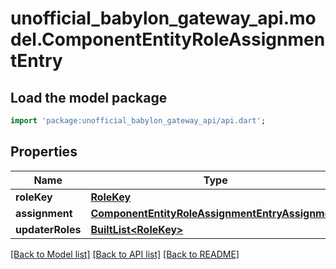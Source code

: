 # unofficial_babylon_gateway_api.model.ComponentEntityRoleAssignmentEntry

## Load the model package
```dart
import 'package:unofficial_babylon_gateway_api/api.dart';
```

## Properties
Name | Type | Description | Notes
------------ | ------------- | ------------- | -------------
**roleKey** | [**RoleKey**](RoleKey.md) |  | 
**assignment** | [**ComponentEntityRoleAssignmentEntryAssignment**](ComponentEntityRoleAssignmentEntryAssignment.md) |  | 
**updaterRoles** | [**BuiltList&lt;RoleKey&gt;**](RoleKey.md) |  | [optional] 

[[Back to Model list]](../README.md#documentation-for-models) [[Back to API list]](../README.md#documentation-for-api-endpoints) [[Back to README]](../README.md)


